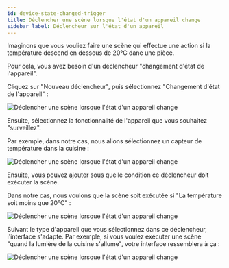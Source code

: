 ```yaml
---
id: device-state-changed-trigger
title: Déclencher une scène lorsque l'état d'un appareil change
sidebar_label: Déclencheur sur l'état d'un appareil
---
```


Imaginons que vous vouliez faire une scène qui effectue une action si la température descend en dessous de 20°C dane une pièce.

Pour cela, vous avez besoin d'un déclencheur "changement d'état de l'appareil".

Cliquez sur "Nouveau déclencheur", puis sélectionnez "Changement d'état de l'appareil" :

![Déclencher une scène lorsque l'état d'un appareil change](/fr/img/docs/scenes/device-state-changed-trigger/device-state-changed-trigger-1.jpg)

Ensuite, sélectionnez la fonctionnalité de l'appareil que vous souhaitez "surveillez".

Par exemple, dans notre cas, nous allons sélectionnez un capteur de température dans la cuisine :

![Déclencher une scène lorsque l'état d'un appareil change](/fr/img/docs/scenes/device-state-changed-trigger/device-state-changed-trigger-2.jpg)

Ensuite, vous pouvez ajouter sous quelle condition ce déclencheur doit exécuter la scène.

Dans notre cas, nous voulons que la scène soit exécutée si "La température soit moins que 20°C" :

![Déclencher une scène lorsque l'état d'un appareil change](/fr/img/docs/scenes/device-state-changed-trigger/device-state-changed-trigger-3.jpg)

Suivant le type d'appareil que vous sélectionnez dans ce déclencheur, l'interface s'adapte. Par exemple, si vous voulez exécuter une scène "quand la lumière de la cuisine s'allume", votre interface ressemblera à ça :

![Déclencher une scène lorsque l'état d'un appareil change](/fr/img/docs/scenes/device-state-changed-trigger/device-state-changed-trigger-4.jpg)
